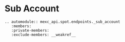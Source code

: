 # Sub Account

```{eval-rst}
.. automodule:: mexc_api.spot.endpoints._sub_account
   :members:
   :private-members:
   :exclude-members: __weakref__
```